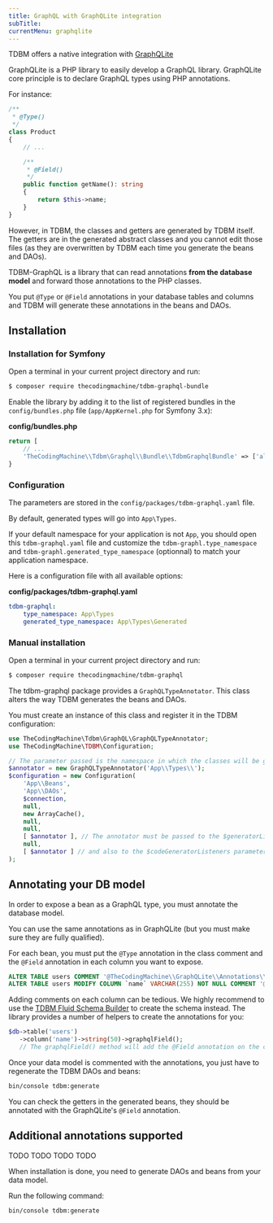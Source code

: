 ```yaml
---
title: GraphQL with GraphQLite integration
subTitle: 
currentMenu: graphqlite
---
```


TDBM offers a native integration with [GraphQLite](https://graphqlite.thecodingmachine.io/)

GraphQLite is a PHP library to easily develop a GraphQL library. GraphQLite core principle is
to declare GraphQL types using PHP annotations.

For instance:

```php
/**
 * @Type()
 */
class Product
{
    // ...

    /**
     * @Field()
     */
    public function getName(): string
    {
        return $this->name;
    }
}
```

However, in TDBM, the classes and getters are generated by TDBM itself. The getters are in the
generated abstract classes and you cannot edit those files (as they are overwritten by TDBM each
time you generate the beans and DAOs).

TDBM-GraphQL is a library that can read annotations **from the database model** and forward those
annotations to the PHP classes.

You put `@Type` or `@Field` annotations in your database tables and columns and TDBM will generate
these annotations in the beans and DAOs.

## Installation

### Installation for Symfony

Open a terminal in your current project directory and run:

```bash
$ composer require thecodingmachine/tdbm-graphql-bundle
```

Enable the library by adding it to the list of registered bundles in the `config/bundles.php` file
(`app/AppKernel.php` for Symfony 3.x):

**config/bundles.php**
```php
return [
    // ...
    'TheCodingMachine\\Tdbm\Graphql\\Bundle\\TdbmGraphqlBundle' => ['all' => true],
}
```

### Configuration

The parameters are stored in the `config/packages/tdbm-graphql.yaml` file.

By default, generated types will go into `App\Types`.

<div class="alert alert-warning">
If your default namespace for your application is not <code>App</code>, you should open this <code>tdbm-graphql.yaml</code> file and customize the 
<code>tdbm-graphl.type_namespace</code> and <code>tdbm-graphl.generated_type_namespace</code> (optionnal) to match your application namespace.
</div>

Here is a configuration file with all available options:

**config/packages/tdbm-graphql.yaml**
```yaml
tdbm-graphql:
    type_namespace: App\Types
    generated_type_namespace: App\Types\Generated
```

### Manual installation

Open a terminal in your current project directory and run:

```bash
$ composer require thecodingmachine/tdbm-graphql
```

The tdbm-graphql package provides a `GraphQLTypeAnnotator`. This class alters the way TDBM generates
the beans and DAOs.

You must create an instance of this class and register it in the TDBM configuration:

```php
use TheCodingMachine\Tdbm\GraphQL\GraphQLTypeAnnotator;
use TheCodingMachine\TDBM\Configuration;

// The parameter passed is the namespace in which the classes will be generated
$annotator = new GraphQLTypeAnnotator('App\\Types\\');
$configuration = new Configuration(
    'App\\Beans',
    'App\\DAOs',
    $connection,
    null,
    new ArrayCache(),
    null,
    null,
    [ $annotator ], // The annotator must be passed to the $generatorListeners parameter
    null,
    [ $annotator ] // and also to the $codeGeneratorListeners parameter
);
```

## Annotating your DB model

In order to expose a bean as a GraphQL type, you must annotate the database model.

You can use the same annotations as in GraphQLite (but you must make sure they are fully qualified).

For each bean, you must put the `@Type` annotation in the class comment and the `@Field` annotation
in each column you want to expose.

```sql
ALTER TABLE users COMMENT '@TheCodingMachine\\GraphQLite\\Annotations\\Type';
ALTER TABLE users MODIFY COLUMN `name` VARCHAR(255) NOT NULL COMMENT '@TheCodingMachine\\GraphQLite\\Annotations\\Field';
```

Adding comments on each column can be tedious. We highly recommend to use
the [TDBM Fluid Schema Builder](fluid_schema_builder.md) to create the schema instead.
The library provides a number of helpers to create the annotations for you:

```php
$db->table('users')
   ->column('name')->string(50)->graphqlField();
   // The graphqlField() method will add the @Field annotation on the column AND the @Type annotation on the class at once.
```

Once your data model is commented with the annotations, you just have to regenerate the TDBM DAOs and beans:

```bash
bin/console tdbm:generate
```

You can check the getters in the generated beans, they should be annotated with the GraphQLite's `@Field` annotation.

## Additional annotations supported



TODO
TODO
TODO
TODO

When installation is done, you need to generate DAOs and beans from your data model.

Run the following command:

```bash
bin/console tdbm:generate
```


